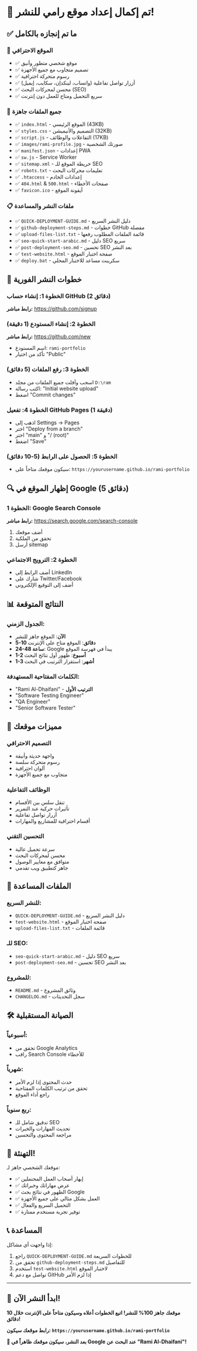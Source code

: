 # 🎉 تم إكمال إعداد موقع رامي للنشر!

## ✅ ما تم إنجازه بالكامل

### 🎨 الموقع الاحترافي
- ✅ موقع شخصي متطور وأنيق
- ✅ تصميم متجاوب مع جميع الأجهزة
- ✅ رسوم متحركة احترافية
- ✅ أزرار تواصل تفاعلية (واتساب، لينكدإن، سكايب، إيميل)
- ✅ محسن لمحركات البحث (SEO)
- ✅ سريع التحميل ومتاح للعمل دون إنترنت

### 📁 جميع الملفات جاهزة
- ✅ `index.html` - الموقع الرئيسي (43KB)
- ✅ `styles.css` - التصميم والأنيميشن (32KB)
- ✅ `script.js` - التفاعلات والوظائف (17KB)
- ✅ `images/rami-profile.jpg` - صورتك الشخصية
- ✅ `manifest.json` - إعدادات PWA
- ✅ `sw.js` - Service Worker
- ✅ `sitemap.xml` - خريطة الموقع للـ SEO
- ✅ `robots.txt` - تعليمات محركات البحث
- ✅ `.htaccess` - إعدادات الخادم
- ✅ `404.html` & `500.html` - صفحات الأخطاء
- ✅ `favicon.ico` - أيقونة الموقع

### 📋 ملفات النشر والمساعدة
- ✅ `QUICK-DEPLOYMENT-GUIDE.md` - دليل النشر السريع
- ✅ `github-deployment-steps.md` - خطوات GitHub مفصلة
- ✅ `upload-files-list.txt` - قائمة الملفات المطلوب رفعها
- ✅ `seo-quick-start-arabic.md` - دليل SEO سريع
- ✅ `post-deployment-seo.md` - تحسين SEO بعد النشر
- ✅ `test-website.html` - صفحة اختبار الموقع
- ✅ `deploy.bat` - سكريبت مساعد للاختبار المحلي

## 🚀 خطوات النشر الفورية

### الخطوة 1: إنشاء حساب GitHub (2 دقائق)
**رابط مباشر:** https://github.com/signup

### الخطوة 2: إنشاء المستودع (1 دقيقة)
**رابط مباشر:** https://github.com/new
- اسم المستودع: `rami-portfolio`
- تأكد من اختيار "Public"

### الخطوة 3: رفع الملفات (5 دقائق)
- اسحب وأفلت جميع الملفات من مجلد `D:\ram`
- اكتب رسالة: "Initial website upload"
- اضغط "Commit changes"

### الخطوة 4: تفعيل GitHub Pages (1 دقيقة)
- اذهب إلى Settings → Pages
- اختر "Deploy from a branch"
- اختر "main" و "/ (root)"
- اضغط "Save"

### الخطوة 5: الحصول على الرابط (5-10 دقائق)
- سيكون موقعك متاحاً على: `https://yourusername.github.io/rami-portfolio`

## 🔍 إظهار الموقع في Google (5 دقائق)

### الخطوة 1: Google Search Console
**رابط مباشر:** https://search.google.com/search-console
1. أضف موقعك
2. تحقق من الملكية
3. أرسل sitemap

### الخطوة 2: الترويج الاجتماعي
- أضف الرابط إلى LinkedIn
- شارك على Twitter/Facebook
- أضف إلى التوقيع الإلكتروني

## 📊 النتائج المتوقعة

### الجدول الزمني:
- **الآن**: الموقع جاهز للنشر
- **5-10 دقائق**: الموقع متاح على الإنترنت
- **24-48 ساعة**: Google يبدأ في فهرسة الموقع
- **1-2 أسبوع**: ظهور أول نتائج البحث
- **1-3 أشهر**: استقرار الترتيب في البحث

### الكلمات المفتاحية المستهدفة:
- "Rami Al-Dhaifani" - **الترتيب الأول**
- "Software Testing Engineer"
- "QA Engineer"
- "Senior Software Tester"

## 🎯 مميزات موقعك

### التصميم الاحترافي
- واجهة حديثة وأنيقة
- رسوم متحركة سلسة
- ألوان احترافية
- متجاوب مع جميع الأجهزة

### الوظائف التفاعلية
- تنقل سلس بين الأقسام
- تأثيرات حركية عند التمرير
- أزرار تواصل تفاعلية
- أقسام احترافية للمشاريع والمهارات

### التحسين التقني
- سرعة تحميل عالية
- محسن لمحركات البحث
- متوافق مع معايير الوصول
- جاهز كتطبيق ويب تقدمي

## 📁 الملفات المساعدة

### للنشر السريع:
- `QUICK-DEPLOYMENT-GUIDE.md` - دليل النشر السريع
- `test-website.html` - صفحة اختبار الموقع
- `upload-files-list.txt` - قائمة الملفات

### للـ SEO:
- `seo-quick-start-arabic.md` - دليل SEO سريع
- `post-deployment-seo.md` - تحسين SEO بعد النشر

### للمشروع:
- `README.md` - وثائق المشروع
- `CHANGELOG.md` - سجل التحديثات

## 🛠️ الصيانة المستقبلية

### أسبوعياً:
- تحقق من Google Analytics
- راقب Search Console للأخطاء

### شهرياً:
- حدث المحتوى إذا لزم الأمر
- تحقق من ترتيب الكلمات المفتاحية
- راجع أداء الموقع

### ربع سنوياً:
- تدقيق شامل للـ SEO
- تحديث المهارات والخبرات
- مراجعة المحتوى والتحسين

## 🎉 التهنئة!

موقعك الشخصي جاهز لـ:
- ✅ إبهار أصحاب العمل المحتملين
- ✅ عرض مهاراتك وخبراتك
- ✅ الظهور في نتائج بحث Google
- ✅ العمل بشكل مثالي على جميع الأجهزة
- ✅ التحميل السريع والفعال
- ✅ توفير تجربة مستخدم ممتازة

## 📞 المساعدة

إذا واجهت أي مشاكل:
1. راجع `QUICK-DEPLOYMENT-GUIDE.md` للخطوات السريعة
2. تحقق من `github-deployment-steps.md` للتفاصيل
3. استخدم `test-website.html` لاختبار الموقع
4. تواصل مع دعم GitHub إذا لزم الأمر

---

## 🚀 ابدأ النشر الآن!

**موقعك جاهز 100% للنشر! اتبع الخطوات أعلاه وسيكون متاحاً على الإنترنت خلال 10 دقائق!**

**رابط موقعك سيكون: `https://yourusername.github.io/rami-portfolio`**

**🎯 بعد النشر، سيكون موقعك ظاهراً في Google عند البحث عن "Rami Al-Dhaifani"!** 